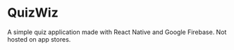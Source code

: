 # QuizWiz

A simple quiz application made with React Native and Google Firebase. Not hosted on app stores.